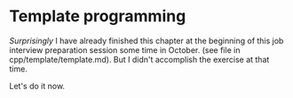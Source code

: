 # Template programming

*Surprisingly* I have already finished this chapter at the beginning of this job
interview preparation session some time in October. (see file in
cpp/template/template.md). But I didn't accomplish the exercise at that time.

Let's do it now.

